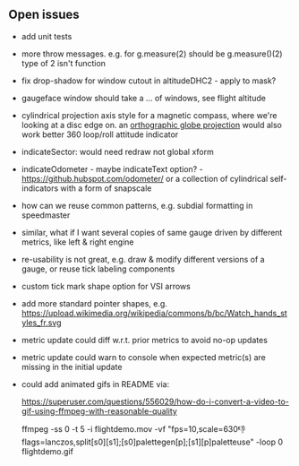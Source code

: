 ## Open issues

- add unit tests

- more throw messages. e.g. for g.measure(2) should be g.measure()(2) type of 2 isn't function

- fix drop-shadow for window cutout in altitudeDHC2 - apply to mask?

- gaugeface window should take a ... of windows, see flight altitude

- cylindrical projection axis style for a magnetic compass, where we're looking at a disc edge on.
  an [orthographic globe projection](https://github.com/d3/d3-geo#geoOrthographic)
  would also work better 360 loop/roll attitude indicator

- indicateSector: would need redraw not global xform

- indicateOdometer - maybe indicateText option? - https://github.hubspot.com/odometer/
  or a collection of cylindrical self-indicators with a form of snapscale

- how can we reuse common patterns, e.g. subdial formatting in speedmaster

- similar, what if I want several copies of same gauge driven by different metrics, like left & right engine

- re-usability is not great, e.g. draw & modify different versions of a gauge, or reuse tick labeling components

- custom tick mark shape option for VSI arrows

- add more standard pointer shapes, e.g. https://upload.wikimedia.org/wikipedia/commons/b/bc/Watch_hands_styles_fr.svg

- metric update could diff w.r.t. prior metrics to avoid no-op updates

- metric update could warn to console when expected metric(s) are missing in the initial update

- could add animated gifs in README via:

    https://superuser.com/questions/556029/how-do-i-convert-a-video-to-gif-using-ffmpeg-with-reasonable-quality

    ffmpeg -ss 0 -t 5 -i flightdemo.mov -vf "fps=10,scale=630:-1:flags=lanczos,split[s0][s1];[s0]palettegen[p];[s1][p]paletteuse" -loop 0 flightdemo.gif


